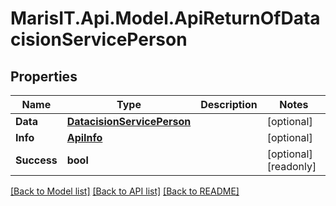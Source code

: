 
# MarisIT.Api.Model.ApiReturnOfDatacisionServicePerson

## Properties

Name | Type | Description | Notes
------------ | ------------- | ------------- | -------------
**Data** | [**DatacisionServicePerson**](DatacisionServicePerson.md) |  | [optional] 
**Info** | [**ApiInfo**](ApiInfo.md) |  | [optional] 
**Success** | **bool** |  | [optional] [readonly] 

[[Back to Model list]](../README.md#documentation-for-models)
[[Back to API list]](../README.md#documentation-for-api-endpoints)
[[Back to README]](../README.md)

